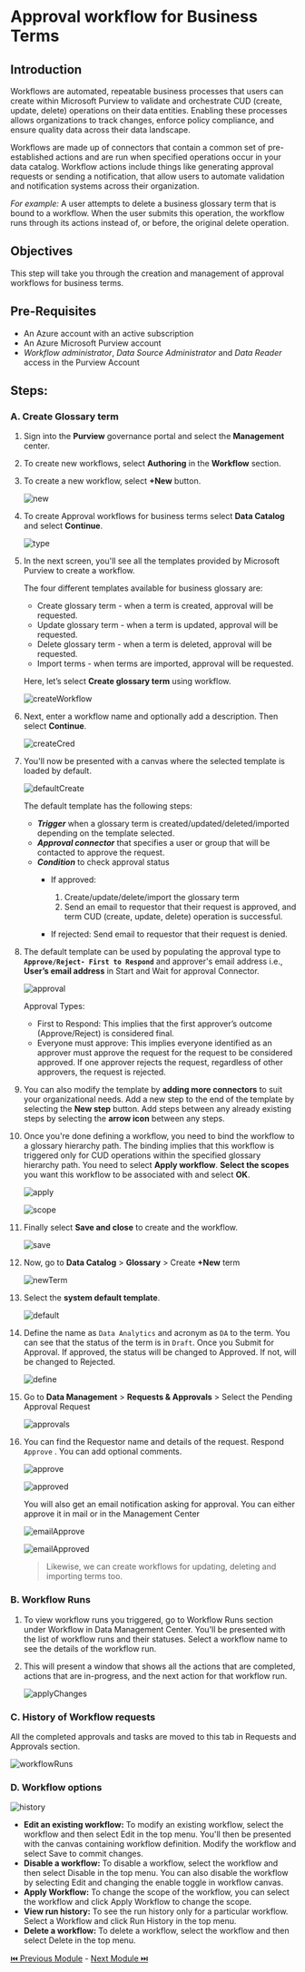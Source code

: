 # Approval workflow for Business Terms 

## Introduction

Workflows are automated, repeatable business processes that users can create within Microsoft Purview to validate and orchestrate CUD (create, update, delete) operations on their data entities. Enabling these processes allows organizations to track changes, enforce policy compliance, and ensure quality data across their data landscape.

Workflows are made up of connectors that contain a common set of pre-established actions and are run when specified operations occur in your data catalog. Workflow actions include things like generating approval requests or sending a notification, that allow users to automate validation and notification systems across their organization.

_For example:_ A user attempts to delete a business glossary term that is bound to a workflow. When the user submits this operation, the workflow runs through its actions instead of, or before, the original delete operation.

## Objectives
This step will take you through the creation and management of approval workflows for business terms.

## Pre-Requisites
- An Azure account with an active subscription
- An Azure Microsoft Purview account
- _Workflow administrator_, _Data Source Administrator_ and _Data Reader_ access in the Purview Account

## Steps:

### A. Create Glossary term

1. Sign into the **Purview** governance portal and select the **Management** center. 
2. To create new workflows, select **Authoring** in the **Workflow** section.
3. To create a new workflow, select **+New** button.

  	![new](./assets/1_new.jpg "new")
4. To create Approval workflows for business terms select **Data Catalog** and select **Continue**.

  	![type](./assets/2_type.jpg "type")
5. In the next screen, you'll see all the templates provided by Microsoft Purview to create a workflow.

  	The four different templates available for business glossary are:
  	- Create glossary term - when a term is created, approval will be requested.
  	- Update glossary term - when a term is updated, approval will be requested.
  	- Delete glossary term - when a term is deleted, approval will be requested.
  	- Import terms - when terms are imported, approval will be requested.

    Here, let’s select **Create glossary term** using workflow.

  	![createWorkflow](./assets/3_create_workflow.jpg "create workflow")
6. Next, enter a workflow name and optionally add a description. Then select **Continue**.

  	![createCred](./assets/4_create_cred.jpg "create cred")
7. You'll now be presented with a canvas where the selected template is loaded by default.

  	![defaultCreate](./assets/5_default_create.jpg "default create")

   The default template has the following steps:
   - **_Trigger_** when a glossary term is created/updated/deleted/imported depending on the template selected.
   - **_Approval connector_** that specifies a user or group that will be contacted to approve the request.
   - **_Condition_** to check approval status
	  * If approved:
		  1. Create/update/delete/import the glossary term
		  2. Send an email to requestor that their request is approved, and term CUD (create, update, delete) operation is successful.

	  * If rejected:
		  Send email to requestor that their request is denied.
8. The default template can be used by populating the approval type to **`Approve/Reject- First to Respond`** and approver's email address i.e., **User’s email address** in Start and Wait for approval Connector.

  	![approval](./assets/6_approval.jpg "approval")

   Approval Types:
   - First to Respond: This implies that the first approver’s outcome (Approve/Reject) is considered final.
   - Everyone must approve: This implies everyone identified as an approver must approve the request for the request to be considered approved. If one approver rejects  the request, regardless of other approvers, the request is rejected.
9. You can also modify the template by **adding more connectors** to suit your organizational needs. Add a new step to the end of the template by selecting the **New step** button. Add steps between any already existing steps by selecting the **arrow icon** between any steps.
10. Once you're done defining a workflow, you need to bind the workflow to a glossary hierarchy path. The binding implies that this workflow is triggered only for CUD operations within the specified glossary hierarchy path. You need to select **Apply workflow**. **Select the scopes** you want this workflow to be associated with and select **OK**.

	![apply](./assets/7_apply.jpg "apply")

	![scope](./assets/8_scope.jpg "scope")
11. Finally select **Save and close** to create and the workflow.

	![save](./assets/9_save.jpg "save")
12. Now, go to **Data Catalog** > **Glossary** > Create **+New** term

	![newTerm](./assets/10_new_term.jpg "new term")
13. Select the **system default template**.

	![default](./assets/11_default.jpg "default")
14. Define the name as `Data Analytics` and acronym as `DA` to the term. You can see that the status of the term is in `Draft`. Once you Submit for Approval. If approved, the status will be changed to Approved. If not, will be changed to Rejected.

	![define](./assets/12_define.jpg "define")
15. Go to **Data Management** > **Requests & Approvals** > Select the Pending Approval Request

	![approvals](./assets/13_approvals.jpg "approvals")
16. You can find the Requestor name and details of the request. Respond `Approve` . You can add optional comments.

	![approve](./assets/14_approve.jpg "approve")

	![approved](./assets/15_approved.jpg "approved")

    You will also get an email notification asking for approval. You can either approve it in mail or in the Management Center

	![emailApprove](./assets/16_email_approve.jpg "email approve")

	![emailApproved](./assets/17_email_approved.jpg "email approved")

    > Likewise, we can create workflows for updating, deleting and importing terms too.

### B. Workflow Runs

1. To view workflow runs you triggered, go to Workflow Runs section under Workflow in Data Management Center. You'll be presented with the list of workflow runs and their statuses. Select a workflow name to see the details of the workflow run.

2. This will present a window that shows all the actions that are completed, actions that are in-progress, and the next action for that workflow run.

	![applyChanges](./assets/18_apply_changes.jpg "apply changes")

### C. History of Workflow requests

All the completed approvals and tasks are moved to this tab in Requests and Approvals section.

![workflowRuns](./assets/19_workflow_runs.jpg "workflow runs")

### D. Workflow options

![history](./assets/20_history.jpg "history")

- **Edit an existing workflow:** To modify an existing workflow, select the workflow and then select Edit in the top menu. You'll then be presented with the canvas containing workflow definition. Modify the workflow and select Save to commit changes.
- **Disable a workflow:** To disable a workflow, select the workflow and then select Disable in the top menu. You can also disable the workflow by selecting Edit and changing the enable toggle in workflow canvas.
- **Apply Workflow:** To change the scope of the workflow, you can select the workflow and click Apply Workflow to change the scope.
- **View run history:** To see the run history only for a particular workflow. Select a Workflow and click Run History in the top menu.
- **Delete a workflow:** To delete a workflow, select the workflow and then select Delete in the top menu.


[ ⏮️ Previous Module](../02_maintaining-glossary-by-creating-and-importing-terms/documentation.md) - [Next Module ⏭️](../04_create-classification-rule-and-scan-rule-set/documentation.md)

